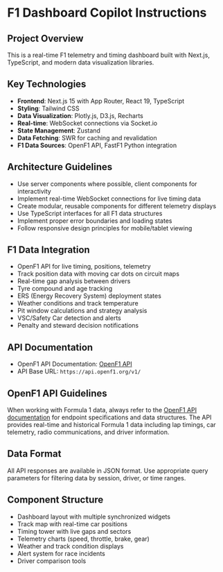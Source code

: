 # F1 Dashboard Copilot Instructions

<!-- Use this file to provide workspace-specific custom instructions to Copilot. For more details, visit https://code.visualstudio.com/docs/copilot/copilot-customization#_use-a-githubcopilotinstructionsmd-file -->

## Project Overview
This is a real-time F1 telemetry and timing dashboard built with Next.js, TypeScript, and modern data visualization libraries.

## Key Technologies
- **Frontend**: Next.js 15 with App Router, React 19, TypeScript
- **Styling**: Tailwind CSS
- **Data Visualization**: Plotly.js, D3.js, Recharts
- **Real-time**: WebSocket connections via Socket.io
- **State Management**: Zustand
- **Data Fetching**: SWR for caching and revalidation
- **F1 Data Sources**: OpenF1 API, FastF1 Python integration

## Architecture Guidelines
- Use server components where possible, client components for interactivity
- Implement real-time WebSocket connections for live timing data
- Create modular, reusable components for different telemetry displays
- Use TypeScript interfaces for all F1 data structures
- Implement proper error boundaries and loading states
- Follow responsive design principles for mobile/tablet viewing

## F1 Data Integration
- OpenF1 API for live timing, positions, telemetry
- Track position data with moving car dots on circuit maps
- Real-time gap analysis between drivers
- Tyre compound and age tracking
- ERS (Energy Recovery System) deployment states
- Weather conditions and track temperature
- Pit window calculations and strategy analysis
- VSC/Safety Car detection and alerts
- Penalty and steward decision notifications

## API Documentation
- OpenF1 API Documentation: [OpenF1 API](https://openf1.org)
- API Base URL: `https://api.openf1.org/v1/`

## OpenF1 API Guidelines
When working with Formula 1 data, always refer to the [OpenF1 API documentation](https://openf1.org) for endpoint specifications and data structures. The API provides real-time and historical Formula 1 data including lap timings, car telemetry, radio communications, and driver information.

## Data Format
All API responses are available in JSON format. Use appropriate query parameters for filtering data by session, driver, or time ranges.

## Component Structure
- Dashboard layout with multiple synchronized widgets
- Track map with real-time car positions
- Timing tower with live gaps and sectors
- Telemetry charts (speed, throttle, brake, gear)
- Weather and track condition displays
- Alert system for race incidents
- Driver comparison tools
